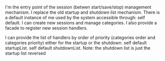 I'm the entry point of the session (betwen start/save/stop) management mechanism.I replace the old startup and shutdown list mechanism.There is a default instance of me used by the system accessible through:	self default.I can create new sessions and manage categories.I also provide a facade to register new session handlers.I can provide the list of handlers by order of priority (categories order and categories priority) either for the startup or the shutdown.	self default startupList.	self default shutdownList.Note: the shutdown list is just the startup list reversed